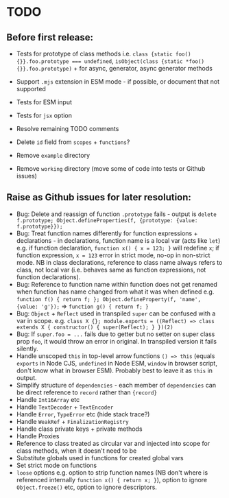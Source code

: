 # TODO

## Before first release:

* Tests for prototype of class methods i.e. `class {static foo() {}}.foo.prototype === undefined`, `isObject(class {static *foo() {}}.foo.prototype)` + for async, generator, async generator methods
* Support `.mjs` extension in ESM mode - if possible, or document that not supported

* Tests for ESM input
* Tests for `jsx` option
* Resolve remaining TODO comments

* Delete `id` field from `scopes` + `functions`?
* Remove `example` directory
* Remove `working` directory (move some of code into tests or Github issues)

## Raise as Github issues for later resolution:

* Bug: Delete and reassign of function `.prototype` fails - output is `delete f.prototype; Object.defineProperties(f, {prototype: {value: f.prototype}});`
* Bug: Treat function names differently for function expressions + declarations - in declarations, function name is a local var (acts like `let`) e.g. if function declaration, `function x() { x = 123; }` will redefine `x`; if function expression, `x = 123` error in strict mode, no-op in non-strict mode. NB in class declarations, reference to class name always refers to class, not local var (i.e. behaves same as function expressions, not function declarations).
* Bug: Reference to function name within function does not get renamed when function has name changed from what it was when defined e.g. `function f() { return f; }; Object.defineProperty(f, 'name', {value: 'g'});` => `function g() { return f; }`
* Bug: `Object` + `Reflect` used in transpiled `super` can be confused with a var in scope. e.g. `class X {}; module.exports = ((Reflect) => class extends X { constructor() { super(Reflect); } })(2)`
* Bug: If `super.foo = ...` fails due to getter but no setter on super class prop `foo`, it would throw an error in original. In transpiled version it fails silently.
* Handle unscoped `this` in top-level arrow functions `() => this` (equals `exports` in Node CJS, `undefined` in Node ESM, `window` in browser script, don't know what in browser ESM). Probably best to leave it as `this` in output.
* Simplify structure of `dependencies` - each member of `dependencies` can be direct reference to `record` rather than `{record}`
* Handle `Int16Array` etc
* Handle `TextDecoder` + `TextEncoder`
* Handle `Error`, `TypeError` etc (hide stack trace?)
* Handle `WeakRef` + `FinalizationRegistry`
* Handle class private keys + private methods
* Handle Proxies
* Reference to class treated as circular var and injected into scope for class methods, when it doesn't need to be
* Substitute globals used in functions for created global vars
* Set strict mode on functions
* `loose` options e.g. option to strip function names (NB don't where is referenced internally `function x() { return x; }`), option to ignore `Object.freeze()` etc, option to ignore descriptors.
